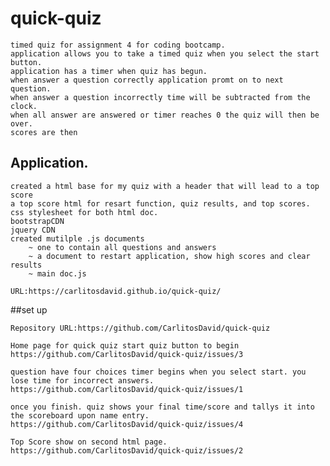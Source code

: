 # quick-quiz

    timed quiz for assignment 4 for coding bootcamp. 
    application allows you to take a timed quiz when you select the start button.
    application has a timer when quiz has begun. 
    when answer a question correctly application promt on to next question.
    when answer a question incorrectly time will be subtracted from the clock.
    when all answer are answered or timer reaches 0 the quiz will then be over. 
    scores are then 
    
## Application. 
    
    created a html base for my quiz with a header that will lead to a top score 
    a top score html for resart function, quiz results, and top scores. 
    css stylesheet for both html doc.
    bootstrapCDN
    jquery CDN
    created mutilple .js documents 
        ~ one to contain all questions and answers 
        ~ a document to restart application, show high scores and clear results
        ~ main doc.js 

    URL:https://carlitosdavid.github.io/quick-quiz/
    
##set up 

    Repository URL:https://github.com/CarlitosDavid/quick-quiz
    
    Home page for quick quiz start quiz button to begin
    https://github.com/CarlitosDavid/quick-quiz/issues/3
    
    question have four choices timer begins when you select start. you lose time for incorrect answers. 
    https://github.com/CarlitosDavid/quick-quiz/issues/1
    
    once you finish. quiz shows your final time/score and tallys it into the scoreboard upon name entry. 
    https://github.com/CarlitosDavid/quick-quiz/issues/4
    
    Top Score show on second html page. 
    https://github.com/CarlitosDavid/quick-quiz/issues/2
